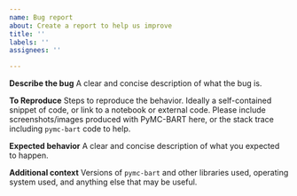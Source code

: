 ```yaml
---
name: Bug report
about: Create a report to help us improve
title: ''
labels: ''
assignees: ''

---
```


**Describe the bug**
A clear and concise description of what the bug is.

**To Reproduce**
Steps to reproduce the behavior. Ideally a self-contained snippet of code, or link to a notebook or external code. Please include screenshots/images produced with PyMC-BART here, or the stack trace including `pymc-bart` code to help.

**Expected behavior**
A clear and concise description of what you expected to happen.

**Additional context**
Versions of `pymc-bart` and other libraries used, operating system used, and anything else that may be useful.
